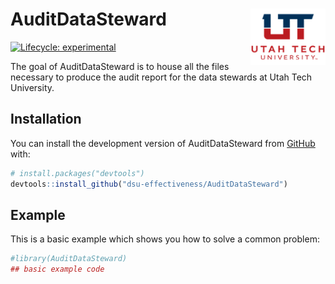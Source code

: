 
<!-- README.md is generated from README.Rmd. Please edit that file -->

# AuditDataSteward <img src="man/figures/README-ut_ie_logo.png" align="right" width="120" />

<!-- badges: start -->

[![Lifecycle:
experimental](https://img.shields.io/badge/lifecycle-experimental-orange.svg)](https://lifecycle.r-lib.org/articles/stages.html#experimental)
<!-- badges: end -->

The goal of AuditDataSteward is to house all the files necessary to
produce the audit report for the data stewards at Utah Tech University.

## Installation

You can install the development version of AuditDataSteward from
[GitHub](https://github.com/) with:

``` r
# install.packages("devtools")
devtools::install_github("dsu-effectiveness/AuditDataSteward")
```

## Example

This is a basic example which shows you how to solve a common problem:

``` r
#library(AuditDataSteward)
## basic example code
```
